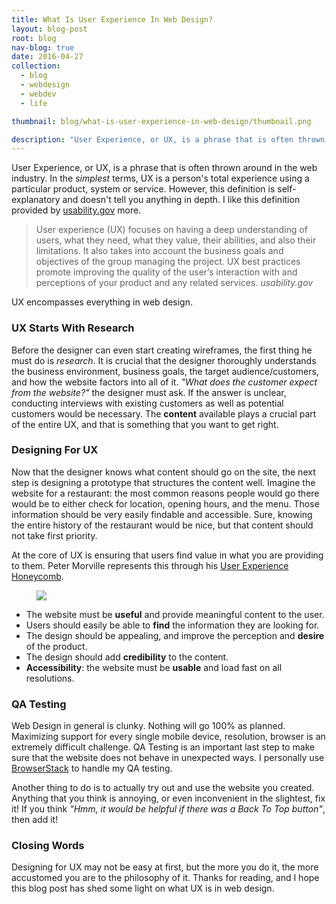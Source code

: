 ```yaml
---
title: What Is User Experience In Web Design?
layout: blog-post
root: blog
nav-blog: true
date: 2016-04-27
collection:
  - blog
  - webdesign
  - webdev
  - life

thumbnail: blog/what-is-user-experience-in-web-design/thumbnail.png

description: "User Experience, or UX, is a phrase that is often thrown around in the web industry. UX encompasses everything in web design."
---
```


User Experience, or UX, is a phrase that is often thrown around in the web industry. In the *simplest* terms, UX is a person's total experience using a particular product, system or service. However, this definition is self-explanatory and doesn't tell you anything in depth. I like this definition provided by [usability.gov](http://usability.gov) more.

>User experience (UX) focuses on having a deep understanding of users, what they need, what they value, their abilities, and also their limitations.  It also takes into account the business goals and objectives of the group managing the project. UX best practices promote improving the quality of the user’s interaction with and perceptions of your product and any related services.
><cite>usability.gov</cite>

UX encompasses everything in web design. 

### UX Starts With Research

Before the designer can even start creating wireframes, the first thing he must do is *research*. It is crucial that the designer thoroughly understands the business environment, business goals, the target audience/customers, and how the website factors into all of it. *"What does the customer expect from the website?"* the designer must ask. If the answer is unclear, conducting interviews with existing customers as well as potential customers would be necessary. The **content** available plays a crucial part of the entire UX, and that is something that you want to get right.

### Designing For UX

Now that the designer knows what content should go on the site, the next step is designing a prototype that structures the content well. Imagine the website for a restaurant: the most common reasons people would go there would be to either check for location, opening hours, and the menu. Those information should be very easily findable and accessible. Sure, knowing the entire history of the restaurant would be nice, but that content should not take first priority.

At the core of UX is ensuring that users find value in what you are providing to them.  Peter Morville represents this through his [User Experience Honeycomb](http://semanticstudios.com/publications/semantics/000029.php).

<figure>
<img src="/assets/images/blog/what-is-user-experience-in-web-design/honeycomb.jpg"/>
</figure>

* The website must be **useful** and provide meaningful content to the user.
* Users should easily be able to **find** the information they are looking for.
* The design should be appealing, and improve the perception and **desire** of the product.
* The design should add **credibility** to the content.
* **Accessibility**: the website must be **usable** and load fast on all resolutions.


### QA Testing

Web Design in general is clunky. Nothing will go 100% as planned. Maximizing support for every single mobile device, resolution, browser is an extremely difficult challenge. QA Testing is an important last step to make sure that the website does not behave in unexpected ways. I personally use [BrowserStack](http://browserstack.com) to handle my QA testing.


Another thing to do is to actually try out and use the website you created. Anything that you think is annoying, or even inconvenient in the slightest, fix it! If you think *"Hmm, it would be helpful if there was a Back To Top button"*, then add it!


### Closing Words

Designing for UX may not be easy at first, but the more you do it, the more accustomed you are to the philosophy of it. Thanks for reading, and I hope this blog post has shed some light on what UX is in web design.  